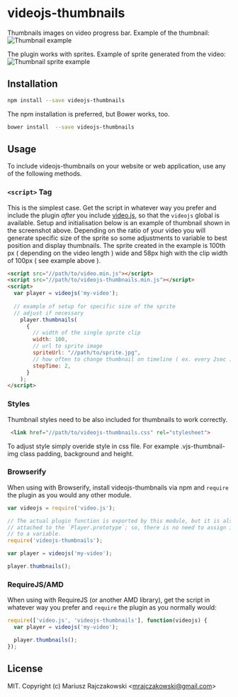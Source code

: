 # videojs-thumbnails

Thumbnails images on video progress bar.
Example of the thumbnail:
![Thumbnail example](https://github.com/TwigWorld/videojs-thumbnails/raw/master/thumbnails.jpg "Thumbnail example")

The plugin works with sprites. Example of sprite generated from the video:
![Thumbnail sprite example](https://github.com/TwigWorld/videojs-thumbnails/raw/master/sprite.jpg "Thumbnail sprite example")

## Installation

```sh
npm install --save videojs-thumbnails
```

The npm installation is preferred, but Bower works, too.

```sh
bower install  --save videojs-thumbnails
```

## Usage

To include videojs-thumbnails on your website or web application, use any of the following methods.

### `<script>` Tag

This is the simplest case. Get the script in whatever way you prefer and include the plugin _after_ you include [video.js][videojs], so that the `videojs` global is available.
Setup and initialisation below is an example of thumbnail shown in the screenshot above.
Depending on the ratio of your video you will generate specific size of the sprite so some adjustments to variable to best position and display thumbnails.
The sprite created in the example is 100th px ( depending on the video length ) wide and 58px high with the clip width of 100px ( see example above ).

```html
<script src="//path/to/video.min.js"></script>
<script src="//path/to/videojs-thumbnails.min.js"></script>
<script>
  var player = videojs('my-video');
  
  // example of setup for specific size of the sprite
  // adjust if necessary 
    player.thumbnails(
      {
        // width of the single sprite clip
        width: 100,
        // url to sprite image
        spriteUrl: "//path/to/sprite.jpg",
        // how often to change thumbnail on timeline ( ex. every 2sec )
        stepTime: 2,
      }
    );
</script>
```

### Styles

Thumbnail styles need to be also included for thumbnails to work correctly.

```html
 <link href="//path/to/videojs-thumbnails.css" rel="stylesheet">
```
To adjust style simply overide style in css file. For example .vjs-thumbnail-img class padding, background and height.

### Browserify

When using with Browserify, install videojs-thumbnails via npm and `require` the plugin as you would any other module.

```js
var videojs = require('video.js');

// The actual plugin function is exported by this module, but it is also
// attached to the `Player.prototype`; so, there is no need to assign it
// to a variable.
require('videojs-thumbnails');

var player = videojs('my-video');

player.thumbnails();
```

### RequireJS/AMD

When using with RequireJS (or another AMD library), get the script in whatever way you prefer and `require` the plugin as you normally would:

```js
require(['video.js', 'videojs-thumbnails'], function(videojs) {
  var player = videojs('my-video');

  player.thumbnails();
});
```

## License

MIT. Copyright (c) Mariusz Rajczakowski &lt;mrajczakowski@gmail.com&gt;


[videojs]: http://videojs.com/
